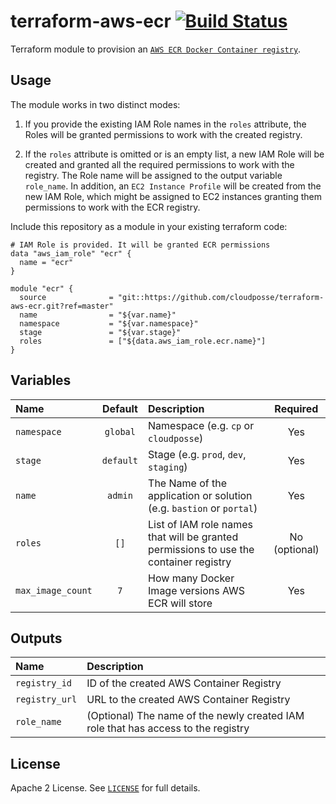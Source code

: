 # terraform-aws-ecr [![Build Status](https://travis-ci.org/cloudposse/terraform-aws-ecr.svg)](https://travis-ci.org/cloudposse/terraform-aws-ecr)

Terraform module to provision an [`AWS ECR Docker Container registry`](https://aws.amazon.com/ecr/).


## Usage

The module works in two distinct modes:

1. If you provide the existing IAM Role names in the `roles` attribute, the Roles will be granted permissions to work with the created registry.

2. If the `roles` attribute is omitted or is an empty list, a new IAM Role will be created and granted all the required permissions to work with the registry.
The Role name will be assigned to the output variable `role_name`.
In addition, an `EC2 Instance Profile` will be created from the new IAM Role, which might be assigned to EC2 instances granting them permissions to work with the ECR registry.


Include this repository as a module in your existing terraform code:

```hcl
# IAM Role is provided. It will be granted ECR permissions
data "aws_iam_role" "ecr" {
  name = "ecr"
}

module "ecr" {
  source              = "git::https://github.com/cloudposse/terraform-aws-ecr.git?ref=master"
  name                = "${var.name}"
  namespace           = "${var.namespace}"
  stage               = "${var.stage}"
  roles               = ["${data.aws_iam_role.ecr.name}"]
}
```


## Variables

|  Name                        |  Default       |  Description                                                                                             | Required|
|:-----------------------------|:--------------:|:---------------------------------------------------------------------------------------------------------|:-------------:|
| `namespace`                  | `global`       | Namespace (e.g. `cp` or `cloudposse`)                                                                    | Yes           |
| `stage`                      | `default`      | Stage (e.g. `prod`, `dev`, `staging`)                                                                    | Yes           |
| `name`                       | `admin`        | The Name of the application or solution  (e.g. `bastion` or `portal`)                                    | Yes           |
| `roles`                      | `[]`           | List of IAM role names that will be granted permissions to use the container registry                    | No (optional) |
| `max_image_count`            | `7`            | How many Docker Image versions AWS ECR will store | Yes |


## Outputs

| Name                | Description                                                                             |
|:--------------------|:----------------------------------------------------------------------------------------|
| `registry_id`       | ID of the created AWS Container Registry                                                |
| `registry_url`      | URL to the created AWS Container Registry                                               |
| `role_name`         | (Optional) The name of the newly created IAM role that has access to the registry       |


## License

Apache 2 License. See [`LICENSE`](LICENSE) for full details.
